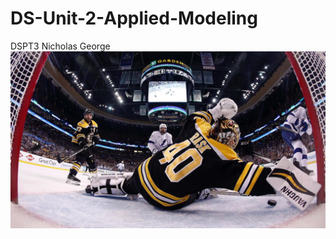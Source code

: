 # DS-Unit-2-Applied-Modeling
DSPT3 Nicholas George
![tuuk](https://github.com/npgeorge/DS-Unit-2-Applied-Modeling/blob/master/tuuk.jpg)
